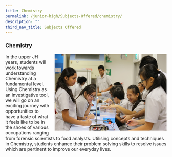 ```yaml
---
title: Chemistry
permalink: /junior-high/Subjects-Offered/chemistry/
description: ""
third_nav_title: Subjects Offered
---
```

### Chemistry
<img src="/images/chemistry2.png" style="width:350px;height:240px;margin-left:15px;" align = "right"> In the upper JH years, students will work towards understanding Chemistry at a fundamental level. Using Chemistry as an investigative tool, we will go on an exciting journey with opportunities to have a taste of what it feels like to be in the shoes of various occupations ranging from forensic scientists to food analysts. Utilising concepts and techniques in Chemistry, students enhance their problem solving skills to resolve issues which are pertinent to improve our everyday lives.
